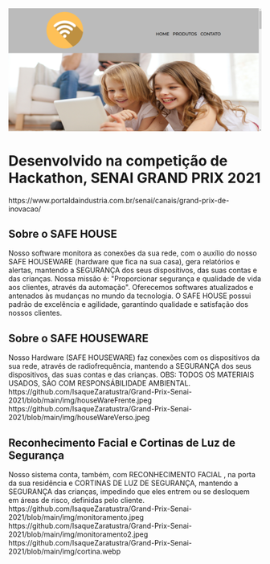 <img src = "/img/homeimage.png" >

<h1>Desenvolvido na competição de Hackathon, SENAI GRAND PRIX 2021</h1>
https://www.portaldaindustria.com.br/senai/canais/grand-prix-de-inovacao/
<br>
<h2>Sobre o SAFE HOUSE</h2>
Nosso software monitora as conexões da sua rede, com o auxílio do nosso SAFE HOUSEWARE (hardware que fica na sua casa), gera relatórios e alertas, mantendo a SEGURANÇA dos seus dispositivos, das suas contas e das crianças. Nossa missão é: "Proporcionar segurança e qualidade de vida aos clientes, através da automação". Oferecemos softwares atualizados e antenados às mudanças no mundo da tecnologia. O SAFE HOUSE possui padrão de excelência e agilidade, garantindo qualidade e satisfação dos nossos clientes.

<h2>Sobre o SAFE HOUSEWARE</h2>
Nosso Hardware (SAFE HOUSEWARE) faz conexões com os dispositivos da sua rede, através de radiofrequência, mantendo a SEGURANÇA dos seus dispositivos, das suas contas e das crianças.
OBS: TODOS OS MATERIAIS USADOS, SÃO COM RESPONSÁBILIDADE AMBIENTAL.
<br>
https://github.com/IsaqueZaratustra/Grand-Prix-Senai-2021/blob/main/img/houseWareFrente.jpeg
https://github.com/IsaqueZaratustra/Grand-Prix-Senai-2021/blob/main/img/houseWareVerso.jpeg
<h2>Reconhecimento Facial e Cortinas de Luz de Segurança</h2>
Nosso sistema conta, também, com RECONHECIMENTO FACIAL , na porta da sua residência e CORTINAS DE LUZ DE SEGURANÇA, mantendo a SEGURANÇA das crianças, impedindo que eles entrem ou se desloquem em áreas de risco, definidas pelo cliente.
<br>
https://github.com/IsaqueZaratustra/Grand-Prix-Senai-2021/blob/main/img/monitoramento.jpeg
https://github.com/IsaqueZaratustra/Grand-Prix-Senai-2021/blob/main/img/monitoramento2.jpeg
https://github.com/IsaqueZaratustra/Grand-Prix-Senai-2021/blob/main/img/cortina.webp
